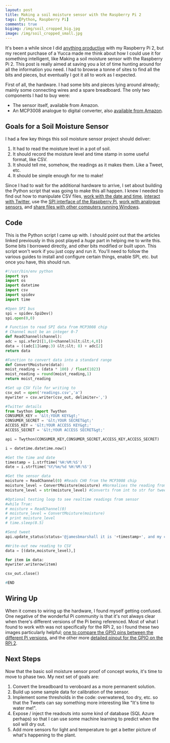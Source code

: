 ```yaml
---
layout: post
title: Making a soil moisture sensor with the Raspberry Pi 2
tags: [Python, Raspberry Pi]
comments: true
bigimg: /img/soil_cropped_big.jpg
image: /img/soil_cropped_small.jpg
---
```


It's been a while since I did <a href="http://www.jamesbmarshall.com/2015/04/python-4-bit-led-counter-on-raspberry-pi-2/">anything productive</a> with my Raspberry Pi 2, but my recent purchase of a Yucca made me think about how I could use it for something intelligent, like Making a soil moisture sensor with the Raspberry Pi 2. This post is really aimed at saving you a lot of time hunting around for all the information you need. I had to browse a tonne of sites to find all the bits and pieces, but eventually I got it all to work as I expected.

First of all, the hardware. I had some bits and pieces lying around already; mainly some connecting wires and a spare breadboard. The only two components I had to buy were:
<ul>
 	<li>The sensor itself, available from Amazon.</li>
 	<li>An MCP3008 analogue to digital converter, also <a href="http://www.amazon.co.uk/gp/product/B00NAY3RB2?psc=1&amp;redirect=true&amp;ref_=oh_aui_detailpage_o01_s00" target="_blank" rel="noopener">available from Amazon</a>.</li>
</ul>
<h2>Goals for a Soil Moisture Sensor</h2>
I had a few key things this soil moisture sensor project should deliver:
<ol>
 	<li>It had to read the moisture level in a pot of soil.</li>
 	<li>It should record the moisture level and time stamp in some useful format, like CSV.</li>
 	<li>It should tell me, somehow, the readings as it makes them. Like a Tweet, etc.</li>
 	<li>It should be simple enough for me to make!</li>
</ol>
Since I had to wait for the additional hardware to arrive, I set about building the Python script that was going to make this all happen. I knew I needed to find out how to manipulate CSV files, <a href="http://www.cyberciti.biz/faq/howto-get-current-date-time-in-python/" target="_blank" rel="noopener">work with the date and time</a>,&nbsp;<a href="http://www.makeuseof.com/tag/how-to-build-a-raspberry-pi-twitter-bot/" target="_blank" rel="noopener">interact with Twitter</a>, use the <a href="https://www.raspberrypi.org/documentation/hardware/raspberrypi/spi/README.md" target="_blank" rel="noopener">SPI interface of the Raspberry Pi</a>, <a href="http://www.raspberrypi-spy.co.uk/2013/10/analogue-sensors-on-the-raspberry-pi-using-an-mcp3008/" target="_blank" rel="noopener">work with analogue sensors</a>, and <a href="http://raspberrypihq.com/how-to-share-a-folder-with-a-windows-computer-from-a-raspberry-pi/" target="_blank" rel="noopener">share files with other computers running Windows</a>.
<h2>Code</h2>
This is the Python script I came up with. I should point out that the articles linked previously in this post played a&nbsp;<em>huge</em> part in helping me to write this. Some bits I borrowed directly, and other bits modified or built upon. This script won't work if you just copy and run it. You'll need to follow the various guides to install and configure certain things, enable SPI, etc. but once you have, this should run.

```python
#!/usr/bin/env python
import sys
import os
import datetime
import csv
import spidev
import time

#Open SPI bus
spi = spidev.SpiDev()
spi.open(0,0)

# Function to read SPI data from MCP3008 chip
# Channel must be an integer 0-7
def ReadChannel(channel):
adc = spi.xfer2([1,(8+channel)&lt;&lt;4,0])
data = ((adc[1]&amp;3) &lt;&lt; 8) + adc[2]
return data

#Function to convert data into a standard range
def ConvertMoisture(data):
moist_reading = (data * 100) / float(1023)
moist_reading = round(moist_reading,1)
return moist_reading

#Set up CSV file for writing to
csv_out = open('readings.csv','a')
mywriter = csv.writer(csv_out, delimiter=',')

#Twitter details
from twython import Twython
CONSUMER_KEY = '&lt;YOUR KEY&gt;'
CONSUMER_SECRET = '&lt;YOUR SECRET&gt;'
ACCESS_KEY = '&lt;YOUR ACCESS KEY&gt;'
ACCESS_SECRET = '&lt;YOUR ACCESS SECRET&gt;'

api = Twython(CONSUMER_KEY,CONSUMER_SECRET,ACCESS_KEY,ACCESS_SECRET)

i = datetime.datetime.now()

#Get the time and date
timestamp = i.strftime('%H:%M:%S')
date = i.strftime('%Y/%m/%d %H:%M:%S')

#Get the sensor data
moisture = ReadChannel(0) #Reads CH0 from the MCP3008 chip
moisture_level = ConvertMoisture(moisture) #Normalises the reading from 0-1023 to 0-100
moisture_level = str(moisture_level) #Converts from int to str for tweet.

#Optional testing loop to see realtime readings from sensor
#while True:
# moisture = ReadChannel(0)
# moisture_level = ConvertMoisture(moisture)
# print moisture_level
# time.sleep(0.5)

#Send tweet
api.update_status(status='@jamesbmarshall it is '+timestamp+', and my current moisture level is '+moisture_level+'.')

#Write-out new reading to CSV
data = [(date,moisture_level),]

for item in data:
mywriter.writerow(item)

csv_out.close()

#END
```

<h2>Wiring Up</h2>
When it comes to wiring up the hardware, I found myself getting confused. One negative of the wonderful Pi community is that it's not always clear when there's different versions of the Pi being referenced. Most of what I found to work with was not specifically for the RPi 2, so I found these two images particularly helpful; <a href="http://raspi.tv/wp-content/uploads/2014/07/Raspberry-Pi-GPIO-pinouts.png" target="_blank" rel="noopener">one to compare the GPIO pins between the different Pi versions</a>, and the other more <a href="https://www.element14.com/community/servlet/JiveServlet/previewBody/73950-102-4-309126/GPIO_Pi2.png" target="_blank" rel="noopener">detailed pinout for the GPIO on the RPi 2</a>.
<h2>Next Steps</h2>
Now that the basic soil moisture sensor proof of concept works, it's time to move to phase two. My next set of goals are:
<ol>
 	<li>Convert the breadboard to veroboard as a more permanent solution.</li>
 	<li>Build up some sample data for calibration of the sensor.</li>
 	<li>Implement some thresholds in the code: overwatered, too dry, etc. so that the Tweets can say something more interesting like "It's time to water me!".</li>
 	<li>Expose / inject the readouts into some kind of database (SQL Azure perhaps) so that I can use some machine learning to predict when the soil will dry out.</li>
 	<li>Add more sensors for light and temperature to get a better picture of what's happening to the plant.</li>
</ol>
&nbsp;